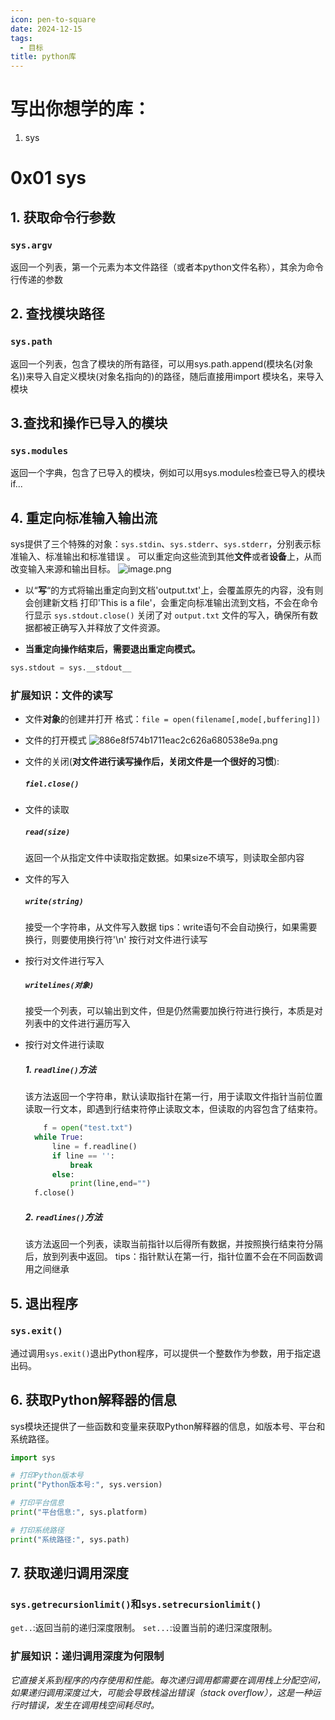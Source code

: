```yaml
---
icon: pen-to-square
date: 2024-12-15
tags:
  - 目标
title: python库
---
```

# 写出你想学的库：
1. sys
# 0x01 sys
## 1. 获取命令行参数
### `sys.argv`
返回一个列表，第一个元素为本文件路径（或者本python文件名称），其余为命令行传递的参数
## 2. 查找模块路径
### `sys.path`
返回一个列表，包含了模块的所有路径，可以用sys.path.append(模块名(对象名))来导入自定义模块(对象名指向的)的路径，随后直接用import 模块名，来导入模块
## 3.查找和操作已导入的模块 
### `sys.modules`
返回一个字典，包含了已导入的模块，例如可以用sys.modules检查已导入的模块if...
## 4. 重定向标准输入输出流 
sys提供了三个特殊的对象：`sys.stdin`、`sys.stderr`、`sys.stderr`，分别表示标准输入、标准输出和标准错误 。
可以重定向这些流到其他**文件**或者**设备**上，从而改变输入来源和输出目标。
![image.png](https://cdn.jsdelivr.net/gh/fakeppa/blog-img/20241218185249.png)


- 以“**写**“的方式将输出重定向到文档'output.txt'上，会覆盖原先的内容，没有则会创建新文档
	打印'This is a file'，会重定向标准输出流到文档，不会在命令行显示
	`sys.stdout.close()` 关闭了对 `output.txt` 文件的写入，确保所有数据都被正确写入并释放了文件资源。

- **当重定向操作结束后，需要退出重定向模式。**
```python
sys.stdout = sys.__stdout__
```


### 扩展知识：文件的读写

- 文件**对象**的创建并打开
  格式：`file = open(filename[,mode[,buffering]])`
  
- 文件的打开模式
![886e8f574b1711eac2c626a680538e9a.png](https://cdn.jsdelivr.net/gh/fakeppa/blog-img/2342sdf9a.png)

- 文件的关闭(**对文件进行读写操作后，关闭文件是一个很好的习惯**):
  ##### `fiel.close()`

- 文件的读取
   ##### `read(size)`
   返回一个从指定文件中读取指定数据。如果size不填写，则读取全部内容
  
- 文件的写入
  ##### `write(string)`
  接受一个字符串，从文件写入数据
	tips：write语句不会自动换行，如果需要换行，则要使用换行符'\n'
	按行对文件进行读写

- 按行对文件进行写入
  ##### `writelines(对象)`
  接受一个列表，可以输出到文件，但是仍然需要加换行符进行换行，本质是对列表中的文件进行遍历写入

- 按行对文件进行读取
  ##### 1. `readline()`方法
  该方法返回一个字符串，默认读取指针在第一行，用于读取文件指针当前位置读取一行文本，即遇到行结束符停止读取文本，但读取的内容包含了结束符。
  ```python
	  f = open("test.txt")  
	while True:  
	    line = f.readline()  
	    if line == '':  
	        break  
	    else:  
	        print(line,end="")  
	f.close()
	```
  ##### 2. `readlines()`方法
  该方法返回一个列表，读取当前指针以后得所有数据，并按照换行结束符分隔后，放到列表中返回。
  tips：指针默认在第一行，指针位置不会在不同函数调用之间继承

  



## 5. 退出程序
### `sys.exit()`
通过调用`sys.exit()`退出Python程序，可以提供一个整数作为参数，用于指定退出码。

## 6. 获取Python解释器的信息
sys模块还提供了一些函数和变量来获取Python解释器的信息，如版本号、平台和系统路径。

```python
import sys

# 打印Python版本号
print("Python版本号:", sys.version)

# 打印平台信息
print("平台信息:", sys.platform)

# 打印系统路径
print("系统路径:", sys.path)

```

## 7. 获取递归调用深度
### `sys.getrecursionlimit()`和`sys.setrecursionlimit()`

`get..`:返回当前的递归深度限制。
`set...`:设置当前的递归深度限制。

### 扩展知识：递归调用深度为何限制
*它直接关系到程序的内存使用和性能。每次递归调用都需要在调用栈上分配空间，如果递归调用深度过大，可能会导致栈溢出错误（stack overflow），这是一种运行时错误，发生在调用栈空间耗尽时。*